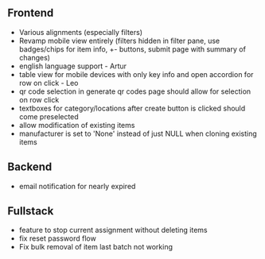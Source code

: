 ## Frontend
- Various alignments (especially filters)
- Revamp mobile view entirely (filters hidden in filter pane, use badges/chips for item info, +- buttons, submit page with summary of changes)
- english language support - Artur
- table view for mobile devices with only key info and open accordion for row on click - Leo
- qr code selection in generate qr codes page should allow for selection on row click
- textboxes for category/locations after create button is clicked should come preselected
- allow modification of existing items
- manufacturer is set to 'None' instead of just NULL when cloning existing items

## Backend
- email notification for nearly expired

## Fullstack
- feature to stop current assignment without deleting items
- fix reset password flow
- Fix bulk removal of item last batch not working